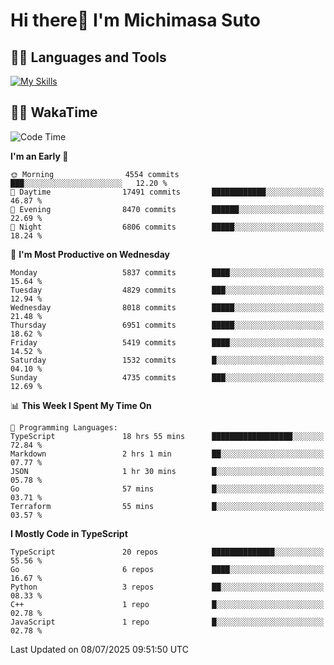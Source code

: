 # Hi there👋 I'm Michimasa Suto

## 🧑‍💻 Languages and Tools
[![My Skills](https://skillicons.dev/icons?i=ts,nextjs,react,go,python,aws,terraform)](https://skillicons.dev)

<!--
**Suto-Michimasa/Suto-Michimasa** is a ✨ _special_ ✨ repository because its `README.md` (this file) appears on your GitHub profile.

Here are some ideas to get you started:

- 🔭 I’m currently working on ...
- 🌱 I’m currently learning ...
- 👯 I’m looking to collaborate on ...
- 🤔 I’m looking for help with ...
- 💬 Ask me about ...
- 📫 How to reach me: ...
- 😄 Pronouns: ...
- ⚡ Fun fact: ...
-->
<!--
## 💎 Github Stats

<div>
  <img height="170" align="left" src="https://github-readme-stats.vercel.app/api?username=Suto-michimasa&count_private=true&show_icons=true&theme=dark" />
  <img height="170" src="https://github-readme-stats.vercel.app/api/top-langs/?username=Suto-michimasa&langs_count=8&layout=compact&theme=dark" />
</div>
-->
<!-- ## 🏆 GitHub Profile Trophy

<img width="800" src="https://github-profile-trophy.vercel.app/?username=Suto-michimasa&theme=onedark&no-frame=true"/>
 -->

## 🧑‍💻 WakaTime
<!--START_SECTION:waka-->
![Code Time](http://img.shields.io/badge/Code%20Time-1%2C062%20hrs%2025%20mins-blue)

**I'm an Early 🐤** 

```text
🌞 Morning                4554 commits        ███░░░░░░░░░░░░░░░░░░░░░░   12.20 % 
🌆 Daytime                17491 commits       ████████████░░░░░░░░░░░░░   46.87 % 
🌃 Evening                8470 commits        ██████░░░░░░░░░░░░░░░░░░░   22.69 % 
🌙 Night                  6806 commits        █████░░░░░░░░░░░░░░░░░░░░   18.24 % 
```
📅 **I'm Most Productive on Wednesday** 

```text
Monday                   5837 commits        ████░░░░░░░░░░░░░░░░░░░░░   15.64 % 
Tuesday                  4829 commits        ███░░░░░░░░░░░░░░░░░░░░░░   12.94 % 
Wednesday                8018 commits        █████░░░░░░░░░░░░░░░░░░░░   21.48 % 
Thursday                 6951 commits        █████░░░░░░░░░░░░░░░░░░░░   18.62 % 
Friday                   5419 commits        ████░░░░░░░░░░░░░░░░░░░░░   14.52 % 
Saturday                 1532 commits        █░░░░░░░░░░░░░░░░░░░░░░░░   04.10 % 
Sunday                   4735 commits        ███░░░░░░░░░░░░░░░░░░░░░░   12.69 % 
```


📊 **This Week I Spent My Time On** 

```text
💬 Programming Languages: 
TypeScript               18 hrs 55 mins      ██████████████████░░░░░░░   72.84 % 
Markdown                 2 hrs 1 min         ██░░░░░░░░░░░░░░░░░░░░░░░   07.77 % 
JSON                     1 hr 30 mins        █░░░░░░░░░░░░░░░░░░░░░░░░   05.78 % 
Go                       57 mins             █░░░░░░░░░░░░░░░░░░░░░░░░   03.71 % 
Terraform                55 mins             █░░░░░░░░░░░░░░░░░░░░░░░░   03.57 % 
```

**I Mostly Code in TypeScript** 

```text
TypeScript               20 repos            ██████████████░░░░░░░░░░░   55.56 % 
Go                       6 repos             ████░░░░░░░░░░░░░░░░░░░░░   16.67 % 
Python                   3 repos             ██░░░░░░░░░░░░░░░░░░░░░░░   08.33 % 
C++                      1 repo              █░░░░░░░░░░░░░░░░░░░░░░░░   02.78 % 
JavaScript               1 repo              █░░░░░░░░░░░░░░░░░░░░░░░░   02.78 % 
```




 Last Updated on 08/07/2025 09:51:50 UTC
<!--END_SECTION:waka-->
